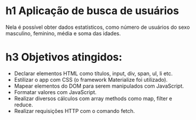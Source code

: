 # h1 Aplicação de busca de usuários

Nela é possível obter dados estatísticos, como número de usuários do sexo masculino, feminino, média e soma das idades.

# h3 Objetivos atingidos:

- Declarar elementos HTML como títulos, input, div, span, ul, li etc.
- Estilizar o app com CSS (o framework Materialize foi utilizado).
- Mapear elementos do DOM para serem manipulados com JavaScript.
- Formatar valores com JavaScript.
- Realizar diversos cálculos com array methods como map, filter e reduce.
- Realizar requisições HTTP com o comando fetch.

